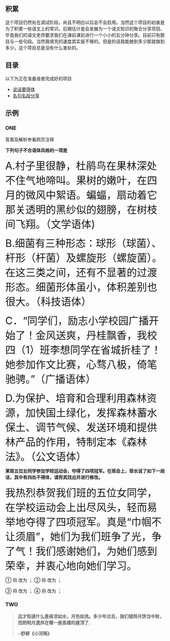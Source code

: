 <h2>积累</h2>
<p>这个项目仍然处在调试阶段，尚且不明白以后会不会启用。当然这个项目的初衷是为了积累一些语文上的常识。后期估计是会发展为一个语文知识的聚合分享项目。毕竟我们的语文老师要求我们在课前课前进行一个小小的五分钟分享。目前只有题目与一些句段。当然我填充的速度其实是不够的。但是的话我能做到多少那就做到多少。这个项目总是没有什么害处的。</p>
<h2>目录</h2>
<p>以下为正在准备或者完成好的项目</p><ul>
<li><a href="about:blank">说话要得体</a></li>
<li><a href="about:blank">名句名段分享</a></li>
</ul>
<h2>示例</h2><h3>ONE</h3><p>答案及解析参看网页注释</p>
<p><b>下列句子不合语体风格的一项是</b></p>
<p><font size="6">A.村子里很静，杜鹃鸟在果林深处不住气地啼叫。果树的嫩叶，在四月的微风中絮语。蝙蝠，扇动着它那关透明的黑纱似的翅膀，在树枝间飞翔。（文学语体)</font></p>
<p><font size="6">B.细菌有三种形态：球形（球菌）、杆形（杆菌）及螺旋形（螺旋菌）。在这三类之间，还有不显著的过渡形态。细菌形体虽小，体积差别也很大。（科技语体） </font></p>
<p><font size="6">C．“同学们，励志小学校园广播开始了！金风送爽，丹桂飘香，我校四（1）班李想同学在省城折桂了！她参加作文比赛，心骛八极，倚笔驰骋。”（广播语体）</font></p>
<p><font size="6">D.为保护、培育和合理利用森林资源，加快国土绿化，发挥森林蓄水保土、调节气候、发送环境和提供林产品的作用，特制定本《森林法》。（公文语体）</font></p>
<!--答案是C。此题考查语言表达得体的能力。没有注意语体特点。该用口语却用了书面语。C项中“心骛八极，倚笔驰骋”不符合广播稿语言口语化的要求。广播稿中也不可以出现同音词，让听众不容易明白。南京市、盐城市2016届高三年级第一次模拟考试试题。-->
<p><b>某班五位女同学参加学校运动会，夺得了四项冠军。在班会上，班长说了如下一段话，其中有四处不得体，请将其找出并进行修改。</b></p>
<p><font size="6">我热烈恭贺我们班的五位女同学，在学校运动会上出尽风头，轻而易举地夺得了四项冠军。真是“巾帼不让须眉”，她们为我们班争了光，争了气！我们感谢她们，为她们感到荣幸，并衷心地向她们学习。</font></p>
<p>① 将            改为            ； ② 将             改为            ；</p>                                              
<p>③ 将             改为           ； ④ 将             改为             ；</p>
<!--①将“恭贺”改为“祝贺”； ②将“出尽风头”改为“大显身手”；③将“轻而易举”改为“奋力拼搏”； ④将“荣幸”改为“自豪”（或“骄傲”“光荣”）。这是一道考核语言得体的题目，语言得体要注意文体的得体和语体的得体，问题的得体要符合文体的特殊要求、注意书面语体和口语语体的区分；语体得体要注意说话人的身份、场合、对象，以及尊卑的关系。此题这是一个发言稿，“恭贺”书面语色彩过强，一般用于对长辈，应为“祝贺”；“出尽风头”为贬义，不合语境；“轻而易举”没有显示同学的拼搏精神，“荣幸”语体色彩过重，一般用于自谦。-->
<h3>TWO</h3>
<blockquote><font face="楷体"><b><p>这才知道什么是夜凉如水，月色如洗。多少年过去，我们错将月饼当中秋，而把明月遗弃在哪一座高楼的屋顶了.</p><p>--舒婷《小河殇》</p></b></font></blockquote>
